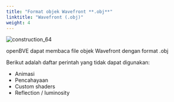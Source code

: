 ```yaml
---
title: "Format objek Wavefront **.obj**"
linktitle: "Wavefront (.obj)"
weight: 4
---
```


![construction_64](/images/construction_64.png)

openBVE dapat membaca file objek Wavefront dengan format .obj

Berikut adalah daftar perintah yang tidak dapat digunakan:

- Animasi
- Pencahayaan
- Custom shaders
- Reflection / luminosity